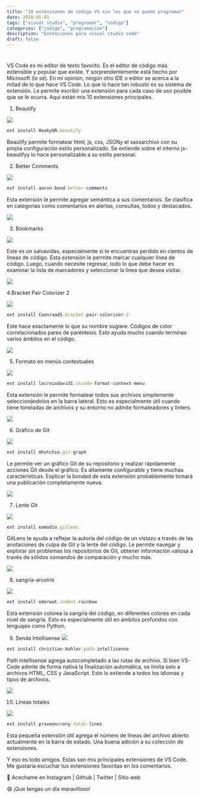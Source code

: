 ```yaml
---
title: "10 extensiones de código VS sin las que no puedo programar"
date: 2020-05-01
tags: ["visual studio", "programar", "codigo"]
categories: ["codigo", "programacion"]
description: "Extenciones para visual studio code"
draft: false
---
```


# 
VS Code es mi editor de texto favorito. Es el editor de código más extensible y popular que existe. Y sorprendentemente está hecho por Microsoft (lo sé). En mi opinión, ningún otro IDE o editor se acerca a la mitad de lo que hace VS Code. Lo que lo hace tan robusto es su sistema de extensión. Le permite escribir una extensión para cada caso de uso posible que se le ocurra. Aquí están mis 10 extensiones principales.

1. Beautify

![](https://res.cloudinary.com/practicaldev/image/fetch/s--WiRwrP1y--/c_limit%2Cf_auto%2Cfl_progressive%2Cq_auto%2Cw_880/https://dev-to-uploads.s3.amazonaws.com/i/6jh0tui9nh993l4zzlwd.png)

```javascript
ext install HookyQR.beautify
```
Beautify permite formatear html, js, css, JSONy el sassarchivo con su propia configuración estilo personalizado. Se extiende sobre el interno js-beautifyy lo hace personalizable a su estilo personal.

2. Better Comments

![](https://res.cloudinary.com/practicaldev/image/fetch/s--WN0vlbgV--/c_limit%2Cf_auto%2Cfl_progressive%2Cq_auto%2Cw_880/https://dev-to-uploads.s3.amazonaws.com/i/qwhm3kqyvp22rox4unwy.png)


```javascript
ext install aaron-bond.better-comments
```
Esta extensión le permite agregar semántica a sus comentarios. Se clasifica en categorías como comentarios en alertas, consultas, todos y destacados.

![](https://res.cloudinary.com/practicaldev/image/fetch/s--53DLT_-O--/c_limit%2Cf_auto%2Cfl_progressive%2Cq_auto%2Cw_880/https://dev-to-uploads.s3.amazonaws.com/i/3c804dilaxhlgqhfpmmy.png)

3. Bookmarks

![](https://res.cloudinary.com/practicaldev/image/fetch/s--p9ZeLIee--/c_limit%2Cf_auto%2Cfl_progressive%2Cq_auto%2Cw_880/https://dev-to-uploads.s3.amazonaws.com/i/ngtjai3lgko14sp51cfe.png)

Este es un salvavidas, especialmente si te encuentras perdido en cientos de líneas de código. Esta extensión le permite marcar cualquier línea de código. Luego, cuando necesite regresar, todo lo que debe hacer es examinar la lista de marcadores y seleccionar la línea que desea visitar.

![](https://res.cloudinary.com/practicaldev/image/fetch/s--cC5AEn2F--/c_limit%2Cf_auto%2Cfl_progressive%2Cq_auto%2Cw_880/https://dev-to-uploads.s3.amazonaws.com/i/g3mzmg6eqru89d3l0nzc.png)

4.Bracket Pair Colorizer 2

![](https://res.cloudinary.com/practicaldev/image/fetch/s--ws8VzzM9--/c_limit%2Cf_auto%2Cfl_progressive%2Cq_auto%2Cw_880/https://dev-to-uploads.s3.amazonaws.com/i/q8whhlyzqn5a9pni5q9o.png)

```javascript
ext install CoenraadS.bracket-pair-colorizer-2
```
Este hace exactamente lo que su nombre sugiere. Códigos de color correlacionados pares de paréntesis. Esto ayuda mucho cuando terminas varios ámbitos en el código.

![](https://res.cloudinary.com/practicaldev/image/fetch/s--QmMIzsbY--/c_limit%2Cf_auto%2Cfl_progressive%2Cq_auto%2Cw_880/https://dev-to-uploads.s3.amazonaws.com/i/tz0fet4e1is8kurpzdl4.png)

5. Formato en menús contextuales

![](https://res.cloudinary.com/practicaldev/image/fetch/s--JnJsTUfV--/c_limit%2Cf_auto%2Cfl_progressive%2Cq_auto%2Cw_880/https://dev-to-uploads.s3.amazonaws.com/i/lklut6q62ky3ia64h6wo.png)

```javascript
ext install lacroixdavid1.vscode-format-context-menu
```

Esta extensión le permite formatear todos sus archivos simplemente seleccionándolos en la barra lateral. Esto es especialmente útil cuando tiene toneladas de archivos y su entorno no admite formateadores y linters.

![](https://res.cloudinary.com/practicaldev/image/fetch/s--Dt4Gn9aD--/c_limit%2Cf_auto%2Cfl_progressive%2Cq_66%2Cw_880/https://dev-to-uploads.s3.amazonaws.com/i/hgqnbo219iis3i8ru9vf.gif)

6. Gráfico de Git

![](https://res.cloudinary.com/practicaldev/image/fetch/s--KdCcANGl--/c_limit%2Cf_auto%2Cfl_progressive%2Cq_auto%2Cw_880/https://dev-to-uploads.s3.amazonaws.com/i/fj1eujct11n0k02805rg.png)


```javascript
ext install mhutchie.git-graph
```

Le permite ver un gráfico Git de su repositorio y realizar rápidamente acciones Git desde el gráfico. Es altamente configurable y tiene muchas características. Explicar la bondad de esta extensión probablemente tomará una publicación completamente nueva.

![](https://res.cloudinary.com/practicaldev/image/fetch/s--qv5HUpGW--/c_limit%2Cf_auto%2Cfl_progressive%2Cq_66%2Cw_880/https://dev-to-uploads.s3.amazonaws.com/i/v800jt7z8zif3k4eo11n.gif)

7. Lente Git

![](https://res.cloudinary.com/practicaldev/image/fetch/s--KKsuFLxp--/c_limit%2Cf_auto%2Cfl_progressive%2Cq_auto%2Cw_880/https://dev-to-uploads.s3.amazonaws.com/i/m7a2x37bh157ly1c7egp.png)

```javascript
ext install eamodio.gitlens
```
GitLens te ayuda a reflejar la autoría del código de un vistazo a través de las anotaciones de culpa de Git y la lente del código. Le permite navegar y explorar sin problemas los repositorios de Git, obtener información valiosa a través de sólidos comandos de comparación y mucho más.

![](https://res.cloudinary.com/practicaldev/image/fetch/s--VzvFAL83--/c_limit%2Cf_auto%2Cfl_progressive%2Cq_auto%2Cw_880/https://dev-to-uploads.s3.amazonaws.com/i/6v0fm7xih9z5so6h0fno.png)

8. sangría-arcoiris

![](https://res.cloudinary.com/practicaldev/image/fetch/s--zToRDu4O--/c_limit%2Cf_auto%2Cfl_progressive%2Cq_auto%2Cw_880/https://dev-to-uploads.s3.amazonaws.com/i/79m9505m369sxfm44m2v.png)

```javascript
ext install oderwat.indent-rainbow
```
Esta extensión colorea la sangría del código, en diferentes colores en cada nivel de sangría. Esto es especialmente útil en ámbitos profundos con lenguajes como Python.

9. Senda Intellisense
![](https://res.cloudinary.com/practicaldev/image/fetch/s--6kk7d_Dr--/c_limit%2Cf_auto%2Cfl_progressive%2Cq_auto%2Cw_880/https://dev-to-uploads.s3.amazonaws.com/i/ckei8za87rr4pjdq4tzd.png)

```javascript
ext install christian-kohler.path-intellisense
```

Path Intellisense agrega autocompletado a las rutas de archivo. Si bien VS-Code admite de forma nativa la finalización automática, se limita solo a archivos HTML, CSS y JavaScript. Esto lo extiende a todos los idiomas y tipos de archivos.

![](https://res.cloudinary.com/practicaldev/image/fetch/s--dTmmMUkC--/c_limit%2Cf_auto%2Cfl_progressive%2Cq_66%2Cw_880/https://dev-to-uploads.s3.amazonaws.com/i/koon5g53xuxxi3zsko9y.gif)

10. Líneas totales

![](https://res.cloudinary.com/practicaldev/image/fetch/s--wZDl-wqT--/c_limit%2Cf_auto%2Cfl_progressive%2Cq_auto%2Cw_880/https://dev-to-uploads.s3.amazonaws.com/i/ne5j4t2bg6rlfcktfe76.png)

```javascript
ext install praveencrony.total-lines
```

Esta pequeña extensión útil agrega el número de líneas del archivo abierto actualmente en la barra de estado. Una buena adición a su colección de extensiones.

Y eso es todo amigos. Estas son mis principales extensiones de VS Code. Me gustaría escuchar tus extensiones favoritas en los comentarios.

🚀 Acechame en Instagram | Github | Twitter | Sitio web

😄 ¡Que tengas un día maravilloso!